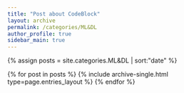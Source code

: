 ```yaml
---
title: "Post about CodeBlock"
layout: archive
permalink: /categories/ML&DL
author_profile: true
sidebar_main: true
---
```


{% assign posts = site.categories.ML&DL | sort:"date" %}

{% for post in posts %}
  {% include archive-single.html type=page.entries_layout %}
{% endfor %}
